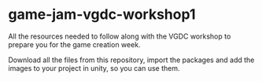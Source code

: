 # game-jam-vgdc-workshop1
All the resources needed to follow along with the VGDC workshop to prepare you for the game creation week.

Download all the files from this repository, import the packages and add the images to your project in unity, so you can use them.
